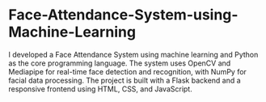 # Face-Attendance-System-using-Machine-Learning
I developed a Face Attendance System using machine learning and Python as the core programming language. The system uses OpenCV and Mediapipe for real-time face detection and recognition, with NumPy for facial data processing. The project is built with a Flask backend and a responsive frontend using HTML, CSS, and JavaScript.
